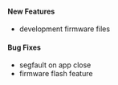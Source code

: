 #### New Features
* development firmware files

#### Bug Fixes
* segfault on app close
* firmware flash feature